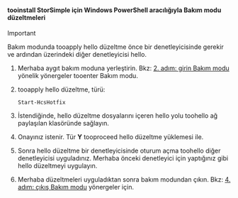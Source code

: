 <!--author=SharS last changed: 9/17/15-->

#### <a name="tooinstall-maintenance-mode-hotfixes-via-windows-powershell-for-storsimple"></a>tooinstall StorSimple için Windows PowerShell aracılığıyla Bakım modu düzeltmeleri
> [!IMPORTANT]
> Bakım modunda tooapply hello düzeltme önce bir denetleyicisinde gerekir ve ardından üzerindeki diğer denetleyicisi hello.
> 
> 

1. Merhaba aygıt bakım moduna yerleştirin. Bkz: [2. adım: girin Bakım modu](../articles/storsimple/storsimple-update-device.md#step2) yönelik yönergeler tooenter Bakım modu.
2. tooapply hello düzeltme, türü:
   
     `Start-HcsHotfix` 
3. İstendiğinde, hello düzeltme dosyalarını içeren hello yolu toohello ağ paylaşılan klasöründe sağlayın.
4. Onayınız istenir. Tür **Y** tooproceed hello düzeltme yüklemesi ile.
5. Sonra hello düzeltme bir denetleyicisinde oturum açma toohello diğer denetleyicisi uyguladınız. Merhaba önceki denetleyici için yaptığınız gibi hello düzeltmeyi uygulayın.
6. Merhaba düzeltmeleri uyguladıktan sonra bakım modundan çıkın. Bkz: [4. adım: çıkış Bakım modu](../articles/storsimple/storsimple-update-device.md#step4) yönergeler için.

